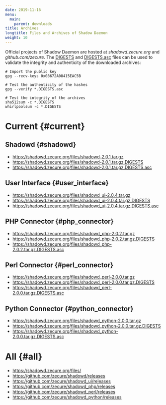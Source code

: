 ```yaml
---
date: 2019-11-16
menu:
  main:
    parent: downloads
title: Archives
longtitle: Files and Archives of Shadow Daemon
weight: 10
---
```


Official projects of Shadow Daemon are hosted at *shadowd.zecure.org* and *github.com/zecure*.
The [DIGESTS](http://en.wikipedia.org/wiki/Cryptographic_hash_function) and [DIGESTS.asc](https://en.wikipedia.org/wiki/Digital_signature) files can be used to validate the integrity and authenticity of the downloaded archives:

    # Import the public key
    gpg --recv-keys 0x08672A08415EAC5B
    
    # Test the authenticity of the hashes
    gpg --verify *.DIGESTS.asc
    
    # Test the integrity of the archives
    sha512sum -c *.DIGESTS
    whirlpoolsum -c *.DIGESTS

# Current {#current}

## Shadowd {#shadowd}

 * https://shadowd.zecure.org/files/shadowd-2.0.1.tar.gz
 * https://shadowd.zecure.org/files/shadowd-2.0.1.tar.gz.DIGESTS
 * https://shadowd.zecure.org/files/shadowd-2.0.1.tar.gz.DIGESTS.asc

## User Interface {#user_interface}

 * https://shadowd.zecure.org/files/shadowd_ui-2.0.4.tar.gz
 * https://shadowd.zecure.org/files/shadowd_ui-2.0.4.tar.gz.DIGESTS
 * https://shadowd.zecure.org/files/shadowd_ui-2.0.4.tar.gz.DIGESTS.asc

## PHP Connector {#php_connector}

 * https://shadowd.zecure.org/files/shadowd_php-2.0.2.tar.gz
 * https://shadowd.zecure.org/files/shadowd_php-2.0.2.tar.gz.DIGESTS
 * https://shadowd.zecure.org/files/shadowd_php-2.0.2.tar.gz.DIGESTS.asc

## Perl Connector {#perl_connector}

 * https://shadowd.zecure.org/files/shadowd_perl-2.0.0.tar.gz
 * https://shadowd.zecure.org/files/shadowd_perl-2.0.0.tar.gz.DIGESTS
 * https://shadowd.zecure.org/files/shadowd_perl-2.0.0.tar.gz.DIGESTS.asc

## Python Connector {#python_connector}

 * https://shadowd.zecure.org/files/shadowd_python-2.0.0.tar.gz
 * https://shadowd.zecure.org/files/shadowd_python-2.0.0.tar.gz.DIGESTS
 * https://shadowd.zecure.org/files/shadowd_python-2.0.0.tar.gz.DIGESTS.asc

# All {#all}

 * https://shadowd.zecure.org/files/
 * https://github.com/zecure/shadowd/releases
 * https://github.com/zecure/shadowd_ui/releases
 * https://github.com/zecure/shadowd_php/releases
 * https://github.com/zecure/shadowd_perl/releases
 * https://github.com/zecure/shadowd_python/releases
